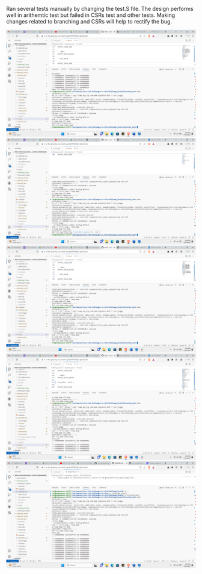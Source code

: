 Ran several tests manually by changing the test.S file. The design performs well in arithemtic test but failed in CSRs test and other tests. Making changes related to branching and CSRs will help to rectify the bug.

![Alt text](<Screenshot (103).png>)
![Alt text](<Screenshot (104).png>)
![Alt text](<Screenshot (105).png>)
![Alt text](<Screenshot (107).png>)
![Alt text](<Screenshot (102).png>)
